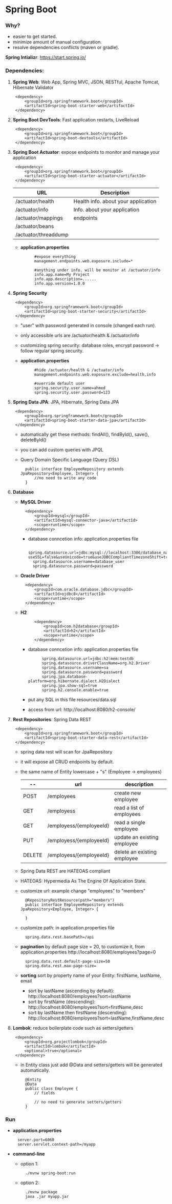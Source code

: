 # Spring Boot

### Why?
* easier to get started.
* minimize amount of manual configuration.
* resolve dependencies conflicts (maven or gradle).

**Spring Intializr**: https://start.spring.io/

### Dependencies:

1. **Spring Web**: Web App, Spring MVC, JSON, RESTful, Apache Tomcat, Hibernate Validator

        <dependency>
            <groupId>org.springframework.boot</groupId>
            <artifactId>spring-boot-starter-web</artifactId>
        </dependency>

2. **Spring Boot DevTools**: Fast application restarts, LiveReload

        <dependency>
            <groupId>org.springframework.boot</groupId>
            <artifactId>spring-boot-devtools</artifactId>
        </dependency>

3. **Spring Boot Actuator**: expose endpoints to monitor and manage your application

        <dependency>
            <groupId>org.springframework.boot</groupId>
            <artifactId>spring-boot-starter-actuator</artifactId>
        </dependency>

    URL                  | Description
    ---------------------|------------------------------------
    /actuator/health     | Health info. about your application
    /actuator/info       | Info. about your application
    /actuator/mappings   | endpoints
    /actuator/beans      | 
    /actuator/threaddump | 

    * **application.properties**

                #expose everything
                management.endpoints.web.exposure.include=*

                #anything under info. will be monitor at /actuator/info
                info.app.name=My Project
                info.app.description=......
                info.app.version=1.0.0

4. **Spring Security**

        <dependency>
            <groupId>org.springframework.boot</groupId>
            <artifactId>spring-boot-starter-security</artifactId>
        </dependency>

    * "user" with password generated in console (changed each run).
    * only accessible urls are /actuator/health & /actuator/info
    * customizing spring security: database roles, encrypt password -> follow regular spring security.
    * **application.properties**

                #hide /actuator/health & /actuator/info
                management.endpoints.web.exposure.exclude=health,info
                
                #override default user
                spring.security.user.name=ahmed
                spring.security.user.password=123

5. **Spring Data JPA**: JPA, Hibernate, Spring Data JPA

        <dependency>
            <groupId>org.springframework.boot</groupId>
            <artifactId>spring-boot-starter-data-jpa</artifactId>
        </dependency>

    * automatically get these methods: findAll(), findById(), save(), deleteById()
    * you can add custom queries with JPQL
    * Query Domain Specific Language (Query DSL)

            public interface EmployeeRepository extends JpaRepository<Employee, Integer> {
                //no need to write any code
            }

6. **Database**

    * **MySQL Driver**

            <dependency>
                <groupId>mysql</groupId>
                <artifactId>mysql-connector-java</artifactId>
                <scope>runtime</scope>
            </dependency>
            
        * database conncetion info: application.properties file
        
                spring.datasource.url=jdbc:mysql://localhost:3306/database_name?useSSL=false&useUnicode=true&useJDBCCompliantTimezoneShift=true&useLegacyDatetimeCode=false&serverTimezone=UTC
                spring.datasource.username=database_user
                spring.datasource.password=password

    * **Oracle Driver**

            <dependency>
                <groupId>com.oracle.database.jdbc</groupId>
                <artifactId>ojdbc8</artifactId>
                <scope>runtime</scope>
            </dependency>

    * **H2**

                <dependency>
                    <groupId>com.h2database</groupId>
                    <artifactId>h2</artifactId>
                    <scope>runtime</scope>
                </dependency>

        * database conncetion info: application.properties file
        
                    spring.datasource.url=jdbc:h2:mem:testdb
                    spring.datasource.driverClassName=org.h2.Driver
                    spring.datasource.username=sa
                    spring.datasource.password=password
                    spring.jpa.database-platform=org.hibernate.dialect.H2Dialect
                    spring.jpa.show-sql=true
                    spring.h2.console.enable=true

        * put any SQL in this file resources/data.sql
        
        * access from url: http://localhost:8080/h2-console/

7. **Rest Repositories**: Spring Data REST

        <dependency>
            <groupId>org.springframework.boot</groupId>
            <artifactId>spring-boot-starter-data-rest</artifactId>
        </dependency>

    * spring data rest will scan for JpaRepository
    * it will expose all CRUD endpoints by default.
    * the same name of Entity lowercase + "s" (Employee -> employees)

        --     | url                     | description
        -------|-------------------------|-----------------------------
        POST   | /employees              | create new employee
        GET    | /employess              | read a list of employees
        GET    | /employess/{employeeId} | read a single employee
        PUT    | /employess/{employeeId} | update an existing employee
        DELETE | /employess/{employeeId} | delete an existing employee

    * Spring Data REST are HATEOAS compliant
    * HATEOAS: Hypermedia As The Engine Of Application State.
    * customize url: example change "employees" to "members"

            @RepositoryRestResource(path="members")
            public interface EmployeeRepository extends JpaRepository<Employee, Integer> {
                
            }
            
    * customize path: in application.properties file

            spring.data.rest.basePath=/api
            
    * **pagination** by default page size = 20, to customize it, from application.properties
        http://localhost:8080/employees?page=0

            spring.data.rest.default-page-size=50
            spring.data.rest.max-page-size=

    * **sorting** sort by property name of your Entity: firstName, lastName, email
        * sort by lastName (ascending by default): 
                http://localhost:8080/employees?sort=lastName
        * sort by firstName (descending): 
                http://localhost:8080/employees?sort=firstName,desc
        * sort by lastName then firstName (descending): 
                http://localhost:8080/employees?sort=lastName,firstName,desc

8. **Lombok**: reduce boilerplate code such as setters/getters

        <dependency>
            <groupId>org.projectlombok</groupId>
            <artifactId>lombok</artifactId>
            <optional>true</optional>
        </dependency>

    * in Entity class just add @Data and setters/getters will be generated automatically.
    
            @Entity
            @Data
            public class Employee {
                // fields

                // no need to generate setters/getters
            }

### Run

* **application.properties**

        server.port=6060
        server.servlet.context-path=/myapp

* **command-line**
    * option 1:
    
            ./mvnw spring-boot:run

    * option 2:
    
            ./mvnw package
            java .jar myapp.jar



